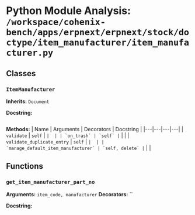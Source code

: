 # Python Module Analysis: `/workspace/cohenix-bench/apps/erpnext/erpnext/stock/doctype/item_manufacturer/item_manufacturer.py`

## Classes

### `ItemManufacturer`
**Inherits:** `Document`


**Docstring:**
```

```

**Methods:**
| Name | Arguments | Decorators | Docstring |
|---|---|---|---|
| `validate` | `self` | `` |  |
| `on_trash` | `self` | `` |  |
| `validate_duplicate_entry` | `self` | `` |  |
| `manage_default_item_manufacturer` | `self, delete` | `` |  |





## Functions

### `get_item_manufacturer_part_no`
**Arguments:** `item_code, manufacturer`
**Decorators:** ``

**Docstring:**
```

```

